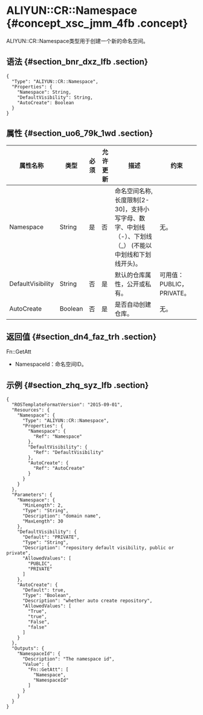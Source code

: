 # ALIYUN::CR::Namespace {#concept_xsc_jmm_4fb .concept}

ALIYUN::CR::Namespace类型用于创建一个新的命名空间。

## 语法 {#section_bnr_dxz_lfb .section}

``` {#codeblock_78v_0kz_3ww .language-json}
{
  "Type": "ALIYUN::CR::Namespace",
  "Properties": {
    "Namespace": String,
    "DefaultVisibility": String,
    "AutoCreate": Boolean
  }
}
```

## 属性 {#section_uo6_79k_1wd .section}

|属性名称|类型|必须|允许更新|描述|约束|
|----|--|--|----|--|--|
|Namespace|String|是|否|命名空间名称, 长度限制\[2-30\]，支持小写字母、数字、中划线（-）、下划线（\_） \(不能以中划线和下划线开头\)。|无。|
|DefaultVisibility|String|否|是|默认的仓库属性，公开或私有。|可用值：PUBLIC，PRIVATE。|
|AutoCreate|Boolean|否|是|是否自动创建仓库。|无。|

## 返回值 {#section_dn4_faz_trh .section}

Fn::GetAtt

-   NamespaceId：命名空间ID。

## 示例 {#section_zhq_syz_lfb .section}

``` {#codeblock_u7m_q78_u3u .language-json}
{
  "ROSTemplateFormatVersion": "2015-09-01",
  "Resources": {
    "Namespace": {
      "Type": "ALIYUN::CR::Namespace",
      "Properties": {
        "Namespace": {
          "Ref": "Namespace"
        },
        "DefaultVisibility": {
          "Ref": "DefaultVisibility"
        },
        "AutoCreate": {
          "Ref": "AutoCreate"
        }
      }
    }
  },
  "Parameters": {
    "Namespace": {
      "MinLength": 2,
      "Type": "String",
      "Description": "domain name",
      "MaxLength": 30
    },
    "DefaultVisibility": {
      "Default": "PRIVATE",
      "Type": "String",
      "Description": "repository default visibility, public or private",
      "AllowedValues": [
        "PUBLIC",
        "PRIVATE"
      ]
    },
    "AutoCreate": {
      "Default": true,
      "Type": "Boolean",
      "Description": "whether auto create repository",
      "AllowedValues": [
        "True",
        "true",
        "False",
        "false"
      ]
    }
  },
  "Outputs": {
    "NamespaceId": {
      "Description": "The namespace id",
      "Value": {
        "Fn::GetAtt": [
          "Namespace",
          "NamespaceId"
        ]
      }
    }
  }
}
```

